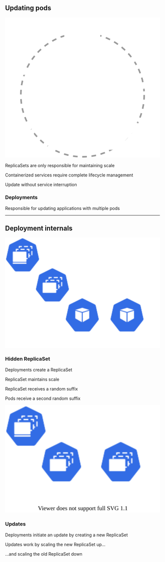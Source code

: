 ## Updating pods

![Create, scale, update, recover, remove](120_kubernetes/08_update/lifecycle.drawio.svg) <!-- .element: style="float: right; width: 8em;" -->

ReplicaSets are only responsible for maintaining scale

Containerized services require complete lifecycle management

Update without service interruption

### Deployments

Responsible for updating applications with multiple pods

---

## Deployment internals

![Deployment with ReplicaSet and pods](120_kubernetes/08_update/replicaset.drawio.svg) <!-- .element: style="float: right; padding-left: 1em; width: 25%;" -->

### Hidden ReplicaSet

Deployments create a ReplicaSet

ReplicaSet maintains scale

ReplicaSet receives a random suffix

Pods receive a second random suffix

![Deployment with old and new ReplicaSet](120_kubernetes/08_update/updates.drawio.svg) <!-- .element: style="float: right; padding-left: 1em; width: 20%;" -->

### Updates

Deployments initiate an update by creating a new ReplicaSet

Updates work by scaling the new ReplicaSet up...

...and scaling the old ReplicaSet down
